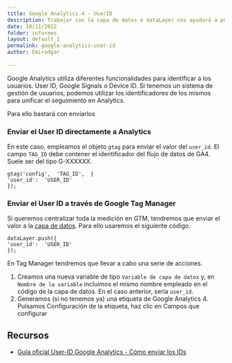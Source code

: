 ```yaml
---
title: Google Analytics 4 - UserID
description: Trabajar con la capa de datos o dataLayer nos ayudará a personalizar y potenciar nuestras implementaciones de analítica web
date: 10/11/2022
folder: informes
layout: default_1
permalink: google-analytics-user-id
author: Emirodgar
  
---
```


Google Analytics utiliza diferentes funcionalidades para identificar a los usuarios. User ID, Google Signals o Device ID. Si tenemos un sistema de gestión de usuarios, podemos utilizar los identificadores de los mismos para unificar el seguimiento en Analytics.

Para ello bastará con enviarlos 

### Enviar el User ID directamente a Analytics

En este caso, empleamos el objeto `gtag` para enviar el valor del `user_id`. El campo `TAG_ID` debe contener el identificador del flujo de datos de GA4. Suele ser del tipo G-XXXXXX.

    gtag('config',  'TAG_ID',  {  
    'user_id':  'USER_ID'  
    }); 

### Enviar el User ID a través de Google Tag Manager

Si queremos centralizar toda la medición en GTM, tendremos que enviar el valor a la [capa de datos](https://chuletaseo.com/google-analytics-datalayer). Para ello usaremos el siguiente código.

    dataLayer.push({  
    'user_id':  'USER_ID'  
    });

En Tag Manager tendremos que llevar a cabo una serie de acciones.

 1. Creamos una nueva variable de tipo `Variable de capa de datos` y, en `Nombre de la variable` incluimos el mismo nombre empleado en el código de la capa de datos. En el caso anterior, sería `user_id`. 
 2. Generamos (si no tenemos ya) una etiqueta de Google Analytics 4.  Pulsamos Configuración de la etiqueta, haz clic en Campos que configurar

## Recursos

- [Guía oficial User-ID Google Analytics - Cómo enviar los IDs](https://developers.google.com/analytics/devguides/collection/ga4/user-id?platform=websites&hl=es)

<!--stackedit_data:
eyJoaXN0b3J5IjpbLTc3MjIwMDQyMF19
-->